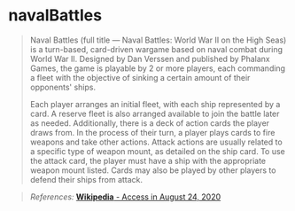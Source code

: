 # navalBattles

> Naval Battles (full title — Naval Battles: World War II on the High Seas) is a turn-based, card-driven wargame based on naval combat during World War II. Designed by Dan Verssen and published by Phalanx Games, the game is playable by 2 or more players, each commanding a fleet with the objective of sinking a certain amount of their opponents' ships.
>
> Each player arranges an initial fleet, with each ship represented by a card. A reserve fleet is also arranged available to join the battle later as needed. Additionally, there is a deck of action cards the player draws from. In the process of their turn, a player plays cards to fire weapons and take other actions. Attack actions are usually related to a specific type of weapon mount, as detailed on the ship card. To use the attack card, the player must have a ship with the appropriate weapon mount listed. Cards may also be played by other players to defend their ships from attack.

>*References:* [**Wikipedia** - Access in August 24, 2020](https://en.wikipedia.org/wiki/Naval_Battles_(game))
